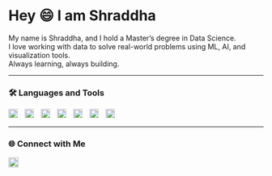 <h1 align="left">Hey 😄 I am Shraddha</h1>

<p align="left">
My name is Shraddha, and I hold a Master’s degree in Data Science.<br>
I love working with data to solve real-world problems using ML, AI, and visualization tools.<br>
Always learning, always building.
</p>

---

### 🛠️ Languages and Tools

<p align="left">
  <img src="https://cdn.jsdelivr.net/gh/devicons/devicon/icons/python/python-original.svg" style="height:18px; margin-right:10px;" alt="Python" />
  <img src="https://cdn.jsdelivr.net/gh/devicons/devicon/icons/mysql/mysql-original.svg" style="height:18px; margin-right:10px;" alt="MySQL" />
  <img src="https://cdn.jsdelivr.net/gh/devicons/devicon/icons/jupyter/jupyter-original.svg" style="height:18px; margin-right:10px;" alt="Jupyter" />
  <img src="https://cdn.jsdelivr.net/gh/devicons/devicon/icons/r/r-original.svg" style="height:18px; margin-right:10px;" alt="R" />
  <img src="https://cdn.jsdelivr.net/gh/devicons/devicon/icons/vscode/vscode-original.svg" style="height:18px; margin-right:10px;" alt="VS Code" />
  <img src="https://img.icons8.com/color/48/power-bi.png" style="height:18px; margin-right:10px;" alt="Power BI" />
  <img src="https://img.icons8.com/color/48/tableau-software.png" style="height:18px; margin-right:10px;" alt="Tableau" />
</p>

---

### 🌐 Connect with Me

<p align="left">
  <a href="https://www.linkedin.com/in/cshraddha" target="_blank">
    <img src="https://img.shields.io/badge/LinkedIn-blue?logo=linkedin&style=flat&logoColor=white" height="20" alt="LinkedIn" />
  </a>
</p>



